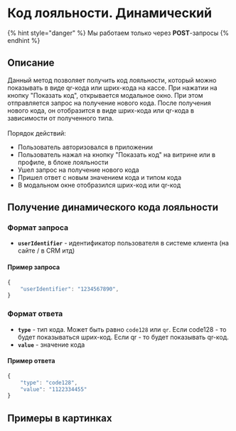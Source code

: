 # Код лояльности. Динамический

{% hint style="danger" %}
Мы работаем только через **POST**-запросы
{% endhint %}

## Описание

Данный метод позволяет получить код лояльности, который можно показывать в виде qr-кода или шрих-кода на кассе. При нажатии на кнопку "Показать код", открывается модальное окно. При этом отправляется запрос на получение нового кода. После получения нового кода, он отобразится в виде шрих-кода или qr-кода в зависимости от полученного типа.\
\
Порядок действий:

* Пользователь авторизовался в приложении
* Пользователь нажал на кнопку "Показать код" на витрине или в профиле, в блоке лояльности
* Ушел запрос на получение нового кода
* Пришел ответ с новым значением кода и типом кода
* В модальном окне отобразился шрих-код или qr-код

## Получение динамического кода лояльности

### Формат запроса

* **`userIdentifier`** - идентификатор пользователя в системе клиента (на сайте / в CRM итд)

#### Пример запроса

```javascript
{
    "userIdentifier": "1234567890",
}
```

### Формат ответа

* **`type`** - тип кода. Может быть равно `code128` или `qr`. Если code128 - то будет показываться шрих-код. Если qr - то будет показывать qr-код.&#x20;
* **`value`** - значение кода

#### Пример ответа

```javascript
{
    "type": "code128",
    "value": "1122334455"
}
```

## Примеры в картинках

<div>

<figure><img src="../../.gitbook/assets/Simulator Screen Shot - iPhone 14 - 2023-04-06 at 19.04.51.png" alt=""><figcaption></figcaption></figure>

 

<figure><img src="../../.gitbook/assets/Simulator Screen Shot - iPhone 14 - 2023-04-06 at 19.07.18.png" alt=""><figcaption></figcaption></figure>

 

<figure><img src="../../.gitbook/assets/Simulator Screen Shot - iPhone 14 - 2023-04-06 at 19.14.38.png" alt=""><figcaption></figcaption></figure>

 

<figure><img src="../../.gitbook/assets/Simulator Screen Shot - iPhone 14 - 2023-04-06 at 19.14.42.png" alt=""><figcaption></figcaption></figure>

</div>

